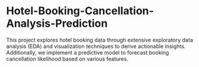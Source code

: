 # Hotel-Booking-Cancellation-Analysis-Prediction
This project explores hotel booking data through extensive exploratory data analysis (EDA) and visualization techniques to derive actionable insights. Additionally, we implement a predictive model to forecast booking cancellation likelihood based on various features.
